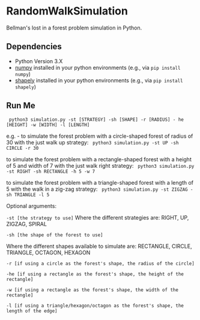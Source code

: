 # RandomWalkSimulation
Bellman's lost in a forest problem simulation in Python.

## Dependencies
- Python Version 3.X
- [numpy](https://pypi.org/project/numpy/) installed in your python environments (e.g., via `pip install numpy`)
- [shapely](https://pypi.org/project/Shapely/) installed in your python environments (e.g., via `pip install shapely`)

## Run Me
`` python3 simulation.py -st [STRATEGY] -sh [SHAPE] -r [RADIUS] - he [HEIGHT] -w [WIDTH] -l [LENGTH]``

e.g. - to simulate the forest problem with a circle-shaped forest of radius of 30 with the just walk up strategy:
`` python3 simulation.py -st UP -sh CIRCLE -r 30``

to simulate the forest problem with a rectangle-shaped forest with a height of 5 and width of 7 with the just walk right strategy:
`` python3 simulation.py -st RIGHT -sh RECTANGLE -h 5 -w 7``

to simulate the forest problem with a triangle-shaped forest with a length of 5 with the walk in a zig-zag strategy:
`` python3 simulation.py -st ZIGZAG -sh TRIANGLE -l 5``


Optional arguments:

``-st [the strategy to use]``
Where the different strategies are: RIGHT, UP, ZIGZAG, SPIRAL

``-sh [the shape of the forest to use]``

Where the different shapes available to simulate are: RECTANGLE, CIRCLE, TRIANGLE, OCTAGON, HEXAGON

``-r [if using a circle as the forest's shape, the radius of the circle]``

``-he [if using a rectangle as the forest's shape, the height of the rectangle]``

``-w [if using a rectangle as the forest's shape, the width of the rectangle]``

``-l [if using a triangle/hexagon/octagon as the forest's shape, the length of the edge]``